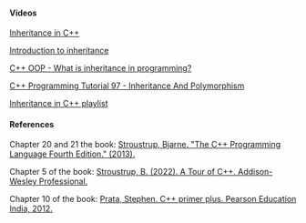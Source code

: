 [//]: # (### Additional Resources and References)

#### Videos

<a href="https://www.youtube.com/watch?v=X8nYM8wdNRE&pp=ygUPYysrIGluaGVyaXRhbmNl" target="_blank"> Inheritance in C++ </a>

<a href="https://www.youtube.com/watch?v=rJlJ8qqVm3k&pp=ygUPYysrIGluaGVyaXRhbmNl" target="_blank"> Introduction to inheritance </a>

<a href="https://www.youtube.com/watch?v=-W-TYjL0aFE&pp=ygUPYysrIGluaGVyaXRhbmNl" target="_blank">C++ OOP - What is inheritance in programming? </a>

<a href="https://www.youtube.com/watch?v=wrkkAOMp3Sw&pp=ygUPYysrIGluaGVyaXRhbmNl" target="_blank">C++ Programming Tutorial 97 - Inheritance And Polymorphism</a>

<a href="https://www.youtube.com/playlist?list=PLk6CEY9XxSICITtoUG_mJIBShyIYpeaoi" target="_blank">Inheritance in C++ playlist</a>

#### References

Chapter 20 and 21 the book: <a href="https://www.google.dz/books/edition/The_C++_Programming_Language/PSUNAAAAQBAJ?hl=en&gbpv=0" target="_blank">Stroustrup, Bjarne. "The C++ Programming Language Fourth Edition." (2013).</a>

Chapter 5 of the book: <a href="https://books.google.dz/books?hl=en&lr=&id=ntnPEAAAQBAJ&oi=fnd&pg=PT13&dq=Stroustrup,+B.+(2022).+A+Tour+of+C%2B%2B.&ots=K1Q3dhjbyr&sig=RPWplbTeCTq8sPSxIbnTArn93mw&redir_esc=y#v=onepage&q=Stroustrup%2C%20B.%20(2022).%20A%20Tour%20of%20C%2B%2B.&f=false" target="_blank"> Stroustrup, B. (2022). A Tour of C++. Addison-Wesley Professional.</a>

Chapter 10 of the book: <a href="https://www.google.dz/books/edition/C++_Primer_Plus/P7HuWSWtsh0C?hl=en&gbpv=0" target="_blank">Prata, Stephen. C++ primer plus. Pearson Education India, 2012.</a>

<a href="" target="_blank">
<a href="" target="_blank">
<a href="" target="_blank">
